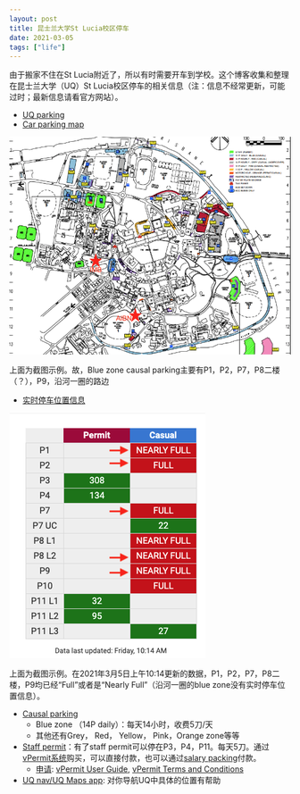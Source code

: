 ```yaml
---
layout: post
title: 昆士兰大学St Lucia校区停车
date: 2021-03-05
tags: ["life"]
---
```


由于搬家不住在St Lucia附近了，所以有时需要开车到学校。这个博客收集和整理在昆士兰大学（UQ）St Lucia校区停车的相关信息（注：信息不经常更新，可能过时；最新信息请看官方网站）。

- [UQ parking](https://campuses.uq.edu.au/information-and-services/parking-transport/parking)
- [Car parking map](https://campuses.uq.edu.au/files/2814/01-st-lucia-car-parking-zones.pdf)

![](/images/uq_parking.png)

上面为截图示例。故，Blue zone causal parking主要有P1，P2，P7，P8二楼（？），P9，沿河一圈的路边

- [实时停车位置信息](https://campuses.uq.edu.au/information-and-services/parking-transport/parking/st-lucia-live-feed)

![](/images/uq_parking_live.png)

上面为截图示例。在2021年3月5日上午10:14更新的数据，P1，P2，P7，P8二楼，P9均已经“Full”或者是“Nearly Full”（沿河一圈的blue zone没有实时停车位置信息）。

- [Causal parking](https://campuses.uq.edu.au/information-and-services/parking-transport/parking/casual/st-lucia)
	- Blue zone （14P daily）：每天14小时，收费5刀/天
	- 其他还有Grey， Red， Yellow， Pink，Orange zone等等
- [Staff permit](https://campuses.uq.edu.au/information-and-services/parking-transport/parking/permits/types)：有了staff permit可以停在P3，P4，P11。每天5刀。通过[vPermit系统](https://vpermit.com.au/uq/)购买，可以直接付款，也可以通过[salary packing](https://staff.uq.edu.au/information-and-services/human-resources/pay-leave-entitlements/salary-packaging)付款。
	- [申请](https://campuses.uq.edu.au/information-and-services/parking-transport/parking/permits/apply): [vPermit User Guide](https://campuses.uq.edu.au/files/2621/parking-v-permit-user-guide.pdf), [vPermit Terms and Conditions](https://vpermit.com.au/uq/Home/Terms)
- [UQ nav/UQ Maps app](https://my.uq.edu.au/mobile-apps): 对你导航UQ中具体的位置有帮助


